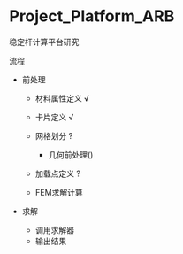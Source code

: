 # Project_Platform_ARB
稳定杆计算平台研究


流程
+ 前处理
	+ 材料属性定义 √
	+ 卡片定义 √
	+ 网格划分 ?
		+ 几何前处理()
	+ 加载点定义 ?

	+ FEM求解计算

+ 求解
	+ 调用求解器
	+ 输出结果









